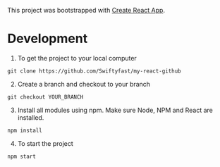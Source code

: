 

This project was bootstrapped with [Create React App](https://github.com/facebookincubator/create-react-app).


# Development

1. To get the project to your local computer
```
git clone https://github.com/Swiftyfast/my-react-github
```
2. Create a branch and checkout to your branch
```
git checkout YOUR_BRANCH
```
3. Install all modules using npm. Make sure Node, NPM and React are installed.
```
npm install
```
4. To start the project
```
npm start
```
